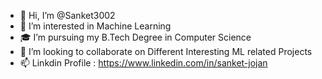 - 👋 Hi, I’m @Sanket3002
- 👀 I’m interested in Machine Learning
- 🎓 I’m pursuing my B.Tech Degree in Computer Science
- 💫 I’m looking to collaborate on Different Interesting ML related Projects
- 📫 Linkdin Profile : https://www.linkedin.com/in/sanket-jojan

<!---
Sanket3002/Sanket3002 is a ✨ special ✨ repository because its `README.md` (this file) appears on your GitHub profile.
You can click the Preview link to take a look at your changes.
--->
